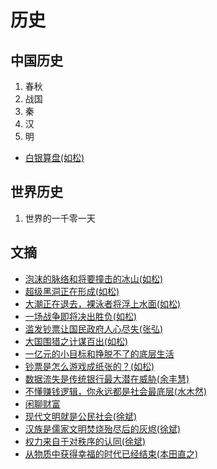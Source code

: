 # 历史

## 中国历史

1. 春秋
2. 战国
3. 秦
4. 汉
6. 明
* [白银算盘(如松)](baiyinsuanpan.md)

## 世界历史

1. 世界的一千零一天


## 文摘

* [泡沫的脉络和将要撞击的冰山(如松)](pmdmlhjyzjdbs.md)
* [超级黑洞正在形成(如松)](cjhdzzxc.md)
* [大潮正在退去，裸泳者将浮上水面(如松)](dczztq.md)
* [一场战争即将决出胜负(如松)](yczzjjjcsf.md)
* [滥发钞票让国民政府人心尽失(张弘)](lfcp.md)
* [大国围猎之计谋百出(如松)](daguoweilie.md)
* [一亿元的小目标和挣脱不了的底层生活](yiyiyuan.md)
* [钞票是怎么游戏成纸张的？(如松)](chaopiaoshizenme.md)
* [数据流失是传统银行最大潜在威胁(余丰慧)](shujuliushi.md)
* [不懂赚钱逻辑，你永远都是社会最底层(水木然)](zhuanqianluoji.md)
* [闲聊财富](xianliaocaifu.md)
* [现代文明就是公民社会(徐斌)](xiandaiwenming.md)
* [汉族是儒家文明焚烧殆尽后的灰烬(徐斌)](hanzu.md)
* [权力来自于对秩序的认同(徐斌)](quanlilaizizhixu.md)
* [从物质中获得幸福的时代已经结束(本田直之)](shaojishiduo.md)


